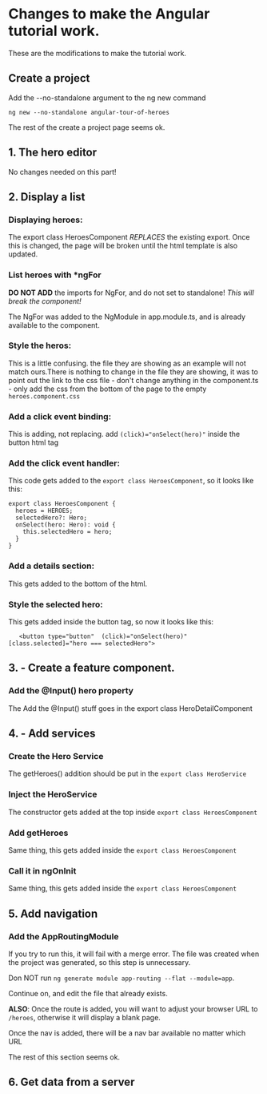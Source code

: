 # Changes to make the Angular tutorial work.

These are the modifications to make the tutorial work.

## Create a project

Add the --no-standalone argument to the ng new command

`ng new --no-standalone angular-tour-of-heroes`


The rest of the create a project page seems ok.

## 1. The hero editor

No changes needed on this part!

## 2. Display a list




### Displaying heroes:
The export class HeroesComponent *REPLACES* the existing export.  Once this is changed, the page will be broken until the html template is also updated.

### List heroes with *ngFor
**DO NOT ADD** the imports for NgFor, and do not set to standalone! 
*This will break the component!*

The NgFor was added to the NgModule in app.module.ts, and is already 
available to the component. 

### Style the heros:
This is a little confusing. the file they are showing as an example will not match ours.There is nothing to change in the file they are showing, it was to point out the link to the css file - don't change anything in the component.ts - only add the css from the bottom of the page to the empty `heroes.component.css`

### Add a click event binding:
This is adding, not replacing. add `(click)="onSelect(hero)"` inside the button html tag

### Add the click event handler:
This code gets added to the `export class HeroesComponent`, so it looks like this:
```
export class HeroesComponent {
  heroes = HEROES;
  selectedHero?: Hero;
  onSelect(hero: Hero): void {
    this.selectedHero = hero;
  }
}
```

### Add a details section:
This gets added to the bottom of the html.

### Style the selected hero: 
This gets added inside the button tag, so now it looks like this:

`   <button type="button"  (click)="onSelect(hero)" [class.selected]="hero === selectedHero">`

## 3. - Create a feature component.

### Add the @Input() hero property
The Add the @Input() stuff goes in the export class HeroDetailComponent

## 4. - Add services

### Create the Hero Service
The getHeroes() addition should be put in the `export class HeroService`

### Inject the HeroService
The constructor gets added at the top inside `export class HeroesComponent`

### Add getHeroes
Same thing, this gets added inside the `export class HeroesComponent`

### Call it in ngOnInit
Same thing, this gets added inside the `export class HeroesComponent`

## 5. Add navigation

### Add the AppRoutingModule
If you try to run this, it will fail with a merge error. The file was 
created when the project was generated, so this step is unnecessary.


Don NOT run `ng generate module app-routing --flat --module=app`.

Continue on, and edit the file that already exists.

**ALSO**: Once the route is added, you will want to adjust your browser URL to `/heroes`, 
otherwise it will display a blank page.

Once the nav is added, there will be a nav bar available no matter which URL


The rest of this section seems ok.

## 6. Get data from a server
